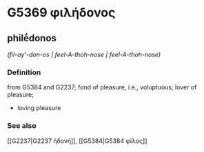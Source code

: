 # G5369 φιλήδονος

## philḗdonos

_(fil-ay'-don-os | feel-A-thoh-nose | feel-A-thoh-nose)_

### Definition

from G5384 and G2237; fond of pleasure, i.e., voluptuous; lover of pleasure; 

- loving pleasure

### See also

[[G2237|G2237 ἡδονή]], [[G5384|G5384 φίλος]]
